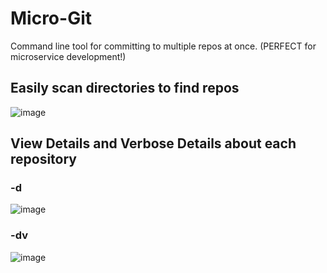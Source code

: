 # Micro-Git
 Command line tool for committing to multiple repos at once. (PERFECT for microservice development!)

## Easily scan directories to find repos

![image](https://user-images.githubusercontent.com/38538913/213701624-dc4d0e6e-8ba1-4370-b245-dbc82a9a1cf5.png)

## View Details and Verbose Details about each repository
### -d 
![image](https://user-images.githubusercontent.com/38538913/213701884-4705a002-a7e7-41f7-904b-40b68b9cc627.png)

### -dv
![image](https://user-images.githubusercontent.com/38538913/213702076-ec2825a3-9d4d-4d23-b978-c4f2996845e3.png)
